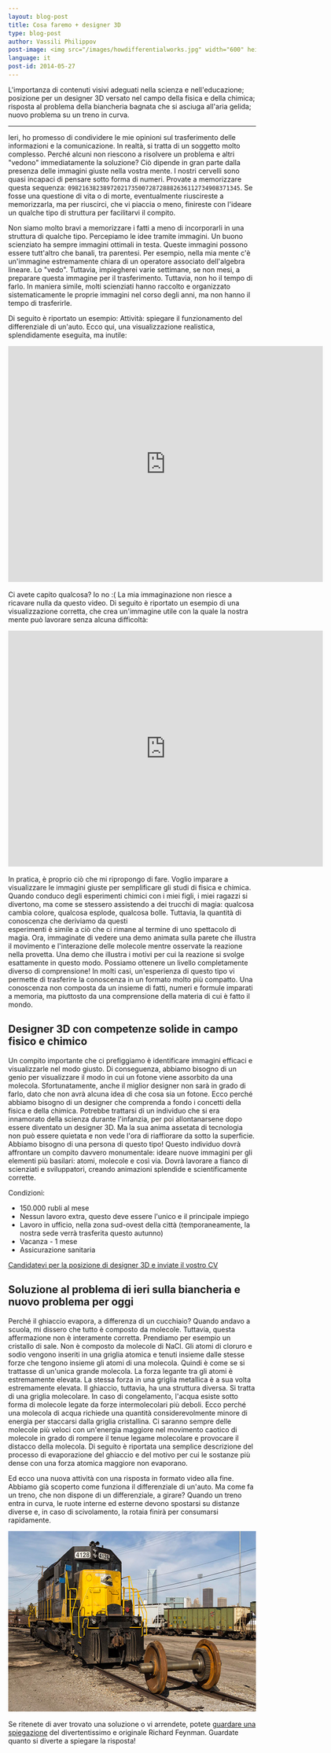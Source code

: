 ```yaml
---
layout: blog-post
title: Cosa faremo + designer 3D
type: blog-post
author: Vassili Philippov
post-image: <img src="/images/howdifferentialworks.jpg" width="600" height="400" alt="How differential works">
language: it
post-id: 2014-05-27
---
```

L'importanza di contenuti visivi adeguati nella scienza e nell'educazione; posizione per un designer 3D versato nel campo della fisica e della chimica; 
risposta al problema della biancheria bagnata che si asciuga all'aria gelida; nuovo problema su un treno in curva.
<!-- more -->

---

Ieri, ho promesso di condividere le mie opinioni sul trasferimento delle informazioni e la comunicazione. In realtà, si tratta di un soggetto molto complesso. 
Perché alcuni non riescono a risolvere un problema e altri "vedono" immediatamente la soluzione? Ciò dipende in gran parte dalla presenza 
delle immagini giuste nella vostra mente. I nostri cervelli sono quasi incapaci di pensare sotto forma di numeri. 
Provate a memorizzare questa sequenza: <code>0982163823897202173500728728882636112734908371345</code>. 
Se fosse una questione di vita o di morte, eventualmente riuscireste a memorizzarla, ma per riuscirci, che vi piaccia o meno, finireste con l'ideare un qualche tipo di struttura per facilitarvi il compito.

Non siamo molto bravi a memorizzare i fatti a meno di incorporarli in una struttura di qualche tipo. Percepiamo le idee tramite immagini. 
Un buono scienziato ha sempre immagini ottimali in testa. Queste immagini possono essere tutt'altro che banali, tra parentesi. 
Per esempio, nella mia mente c'è un'immagine estremamente chiara di un operatore associato dell'algebra lineare. Lo "vedo". 
Tuttavia, impiegherei varie settimane, se non mesi, a preparare questa immagine per il trasferimento. 
Tuttavia, non ho il tempo di farlo. In maniera simile, molti scienziati hanno raccolto e organizzato sistematicamente le proprie immagini nel corso degli anni, ma non hanno il tempo di trasferirle.

Di seguito è riportato un esempio: Attività: spiegare il funzionamento del differenziale di un'auto. Ecco qui, una visualizzazione realistica, splendidamente eseguita, ma inutile:

<iframe width="640" height="480" src="http://www.youtube.com/embed/lN_xGRt_vVY?rel=0" frameborder="0" allowfullscreen></iframe>
<br/>

Ci avete capito qualcosa? Io no :( La mia immaginazione non riesce a ricavare nulla da questo video. 
Di seguito è riportato un esempio di una visualizzazione corretta, che crea un'immagine utile con la quale la nostra mente può lavorare senza alcuna difficoltà:

<iframe width="640" height="480" src="http://www.youtube.com/embed/yYAw79386WI?rel=0&start=200" frameborder="0" allowfullscreen></iframe>
<br/>

In pratica, è proprio ciò che mi ripropongo di fare. Voglio imparare a visualizzare le immagini giuste per semplificare gli studi di fisica e chimica. 
Quando conduco degli esperimenti chimici con i miei figli, i miei ragazzi si divertono, ma come se stessero assistendo a dei trucchi di magia: 
qualcosa cambia colore, qualcosa esplode, qualcosa bolle. Tuttavia, la quantità di conoscenza che deriviamo da questi  
esperimenti è simile a ciò che ci rimane al termine di uno spettacolo di magia. Ora, immaginate di vedere una demo animata sulla parete che illustra 
il movimento e l'interazione delle molecole mentre osservate la reazione nella provetta. 
Una demo che illustra i motivi per cui la reazione si svolge esattamente in questo modo. Possiamo ottenere un livello completamente diverso di comprensione! 
In molti casi, un'esperienza di questo tipo vi permette di trasferire la conoscenza in un formato molto più compatto. 
Una conoscenza non composta da un insieme di fatti, numeri e formule imparati a memoria, ma piuttosto da una comprensione della materia di cui è fatto il mondo.

## Designer 3D con competenze solide in campo fisico e chimico

Un compito importante che ci prefiggiamo è identificare immagini efficaci e visualizzarle nel modo giusto. Di conseguenza, abbiamo bisogno di un genio per 
visualizzare il modo in cui un fotone viene assorbito da una molecola. Sfortunatamente, anche il miglior designer non sarà in grado di farlo, dato che 
non avrà alcuna idea di che cosa sia un fotone. Ecco perché abbiamo bisogno di un designer che comprenda a fondo i concetti della fisica e della chimica. 
Potrebbe trattarsi di un individuo che si era innamorato della scienza durante l'infanzia, per poi allontanarsene dopo essere diventato un designer 3D. 
Ma la sua anima assetata di tecnologia non può essere quietata e non vede l'ora di riaffiorare da sotto la superficie. 
Abbiamo bisogno di una persona di questo tipo! Questo individuo dovrà affrontare un compito davvero monumentale: ideare nuove immagini per gli elementi più basilari: 
atomi, molecole e così via. Dovrà lavorare a fianco di scienziati e sviluppatori, creando animazioni splendide e scientificamente corrette.

Condizioni:

* 150.000 rubli al mese
* Nessun lavoro extra, questo deve essere l'unico e il principale impiego
* Lavoro in ufficio, nella zona sud-ovest della città (temporaneamente, la nostra sede verrà trasferita questo autunno)
* Vacanza - 1 mese
* Assicurazione sanitaria

<a class="btn btn-primary btn-lg active" href="http://www.it-dominanta.ru/ru/resume_applications/new?vacancy_id=325" role="button">Candidatevi per la posizione di designer 3D e inviate il vostro CV</a>

## Soluzione al problema di ieri sulla biancheria e nuovo problema per oggi

Perché il ghiaccio evapora, a differenza di un cucchiaio? Quando andavo a scuola, mi dissero che tutto è composto da molecole. 
Tuttavia, questa affermazione non è interamente corretta. Prendiamo per esempio un cristallo di sale. Non è composto da molecole di NaCl. 
Gli atomi di cloruro e sodio vengono inseriti in una griglia atomica e tenuti insieme dalle stesse forze che tengono insieme gli atomi di una molecola. 
Quindi è come se si trattasse di un'unica grande molecola. La forza legante tra gli atomi è estremamente elevata. La stessa forza in una griglia metallica è a sua volta estremamente elevata. 
Il ghiaccio, tuttavia, ha una struttura diversa. Si tratta di una griglia molecolare. In caso di congelamento, l'acqua esiste sotto forma di molecole 
legate da forze intermolecolari più deboli. Ecco perché una molecola di acqua richiede una quantità considerevolmente minore di energia per staccarsi 
dalla griglia cristallina. Ci saranno sempre delle molecole più veloci con un'energia maggiore nel movimento caotico di molecole in grado di 
rompere il tenue legame molecolare e provocare il distacco della molecola. Di seguito è riportata una semplice descrizione del processo di evaporazione del ghiaccio e del motivo per cui 
le sostanze più dense con una forza atomica maggiore non evaporano.

Ed ecco una nuova attività con una risposta in formato video alla fine. Abbiamo già scoperto come funziona il differenziale di un'auto. 
Ma come fa un treno, che non dispone di un differenziale, a girare? Quando un treno entra in curva, le ruote interne ed esterne 
devono spostarsi su distanze diverse e, in caso di scivolamento, la rotaia finirà per consumarsi rapidamente.

<a href="https://www.flickr.com/photos/katsrcool/12573192603"><img src="/images/trainwheels.jpg" width="600" height="367" alt="Ruote di un treno"></a>

Se ritenete di aver trovato una soluzione o vi arrendete, potete <a href="http://www.youtube.com/watch?v=y7h4OtFDnYE">guardare una spiegazione</a> del divertentissimo e originale Richard Feynman. Guardate quanto si diverte a spiegare la risposta!